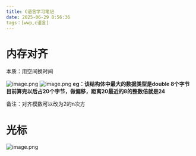 ```yaml
---
title: C语言学习笔记
date: 2025-06-29 8:56:36
tags：[wwp,c语言]
---
```


# 内存对齐
本质：用空间换时间

![image.png](https://raw.gitcode.com/user-images/assets/5027920/73fa2315-5683-4c70-8109-8fd8cedb1dcd/image.png 'image.png')
![image.png](https://raw.gitcode.com/user-images/assets/5027920/8c94445b-4d76-4e95-a2c1-e06f4e48adc4/image.png 'image.png')
**eg：该结构体中最大的数据类型是double 8个字节 目前算完以后占20个字节，做偏移，距离20最近的8的整数倍就是24**

备注：对齐模数可以改为2的n次方

# 光标
![image.png](https://raw.gitcode.com/user-images/assets/5027920/12cbde89-8a83-4c40-bcc8-81196e54e24f/image.png 'image.png')